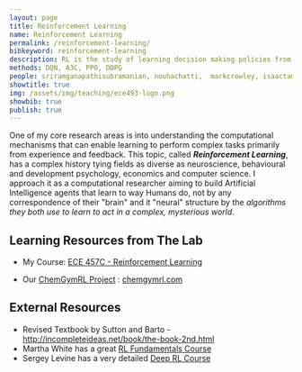 ```yaml
---
layout: page
title: Reinforcement Learning
name: Reinforcement Learning
permalink: /reinforcement-learning/
bibkeyword: reinforcement-learning
description: RL is the study of learning decision making policies from experience with computers.
methods: DQN, A3C, PPO, DDPG
people: sriramganapathisubramanian, nouhachatti,  markcrowley, isaactamblyn
showtitle: true
img: /assets/img/teaching/ece493-logo.png
showbib: true
publish: true
---
```


One of my core research areas is into understanding the computational mechanisms that can enable learning to perform complex tasks primarily from experience and feedback. This topic, called ***Reinforcement Learning***,  has a complex history tying fields as diverse as neuroscience, behavioural and development psychology, economics and computer science. I approach it as a computational researcher aiming to build Artificial Intelligence agents that learn to way Humans do, not by any correspondence of their "brain" and it "neural" structure by the *algorithms they both use to learn to act in a complex, mysterious world.*

## Learning Resources from The Lab

- My Course: [ECE 457C - Reinforcement Learning](/rlcourse/)

- Our [ChemGymRL Project](/chemgymrl/) : [chemgymrl.com](http://chemgymrl.com)

  

## External Resources

- Revised Textbook by Sutton and Barto - http://incompleteideas.net/book/the-book-2nd.html
- Martha White has a great [RL Fundamentals Course](https://www.coursera.org/specializations/reinforcement-learning?utm_source=gg&utm_medium=sem&utm_content=04-ReinforcementLearning-UA-CA&campaignid=6770937312&adgroupid=85996872692&device=c&keyword=reinforcement%20learning%20course&matchtype=b&network=g&devicemodel=&adpostion=&creativeid=391979104237&hide_mobile_promo&gclid=Cj0KCQjwm9D0BRCMARIsAIfvfIYKjEq7S-DqrGVUNrH6GIcvwMRPX4tz_1LgKbgnt7nm2c-cvtAHy3YaAu9xEALw_wcB)
- Sergey Levine has a very detailed [Deep RL Course](http://rail.eecs.berkeley.edu/deeprlcourse/)



